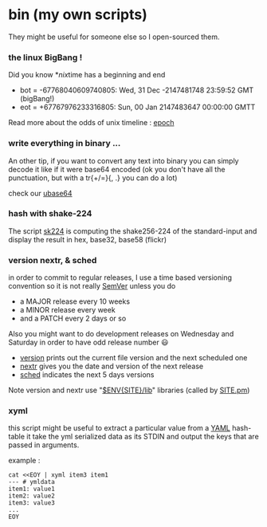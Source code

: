 <!--
[![blockRing™](https://cdn.statically.io/gh/iglake/dir-index-html/master/gw-assets/logo.png)](http://blockringtm.gq)
[![blockRing™](https://cdn.statically.io/img/github.com/iglake/dir-index-html/raw/master/gw-assets/logo.png)
[![logo](https://cdn.jsdelivr.net/gh/iglake/dir-index-html@master/gw-assets/logo.png)](//blockring™.gq)
[![bring](https://img.shields.io/badge/project-blockRingTM-darkgreen.svg?style=flat-square&logoColor=gold&logo=CodeSandbox)](http://blockRing™.ml/)
[![markdown](https://img.shields.io/badge/format-markdown-ffaabb.svg?style=flat-square&logo=Markdown&logoColor=ffaabb)](http://markdown.org)
[![standard-readme compliant](https://img.shields.io/badge/readme%20style-standard-brightgreen.svg?style=flat-square)](https://github.com/RichardLitt/standard-readme)
<img style="opacity=0.8;" src=https://data.jsdelivr.com/v1/package/gh/iglake/dir-index.html/badge?style=flat-square></a>
-----
-->

# bin (my own scripts)

They might be useful for someone else so I open-sourced them.

### the linux BigBang !
Did you know \**nix*time has a beginning and end

* bot = -67768040609740805: Wed, 31 Dec -2147481748 23:59:52 GMT (bigBang!)
* eot = +67767976233316805: Sun, 00 Jan 2147483647 00:00:00 GMTT

 Read more about the odds of unix timeline : [epoch](epoch)

### write everything in binary ...

An other tip, if you want to convert any text into binary
you can simply decode it like if it were base64 encoded
(ok you don't have all the punctuation, but with a tr{+/=}{, .}
you can do a lot)

 check our [ubase64](ubase64)

### hash with shake-224

The script [sk224](sk224) is computing the shake256-224 of the standard-input
and display the result in hex, base32, base58 (flickr)


### version nextr, & sched

in order to commit to regular releases, I use a time based versioning convention
so it is not really [SemVer](https://semver.org/) unless you do
* a MAJOR release every 10 weeks
* a MINOR release every week
* and a PATCH every 2 days or so

Also you might want to do development releases on Wednesday and Saturday
in order to have odd release number :smiley:

- [version](version) prints out the current file version and the next scheduled one
- [nextr](nextr) gives you the date and version of the next release
- [sched](sched) indicates the next 5 days versions

Note version and nextr use "[$ENV{SITE}/lib](https://github.com/michel47/site)" libraries (called by [SITE.pm](SITE.pm))

### xyml

this script might be useful to extract a particular value from a [YAML][yml] hash-table
it take the yml serialized data as its STDIN and output the keys that are passed in arguments.

example : 
```
cat <<EOY | xyml item3 item1
--- # ymldata
item1: value1
item2: value2
item3: value3
...
EOY
```

[yml]: http://duckduckgo.com/?q=YAML

<!--
try to think CI !

https://circleci.com/pricing/

-->
